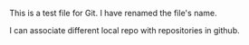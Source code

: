This is a test file for Git.
I have renamed the file's name.

I can associate different local repo with repositories in github.
